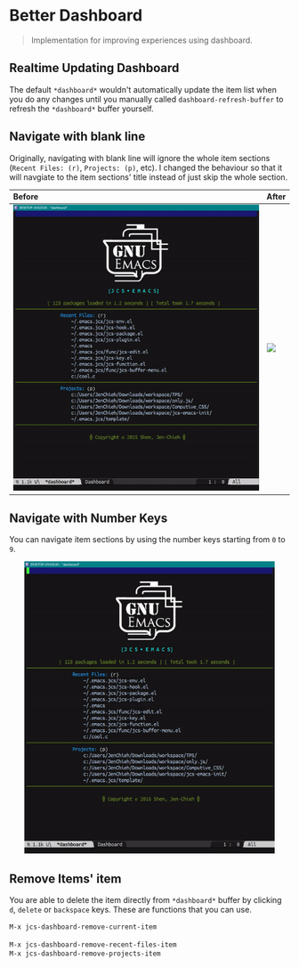 # Better Dashboard
> Implementation for improving experiences using dashboard.


## Realtime Updating Dashboard
The default `*dashboard*` wouldn't automatically update the 
item list when you do any changes until you manually called 
`dashboard-refresh-buffer` to refresh the `*dashboard*` buffer
yourself.


## Navigate with blank line

Originally, navigating with blank line will ignore the whole 
item sections (`Recent Files: (r)`, `Projects: (p)`, etc). 
I changed the behaviour so that it will navgiate to the item 
sections' title instead of just skip the whole section.

| Before                               | After                               |
|:-------------------------------------|:------------------------------------|
|<img src="./bd-nav-blank-before.gif"/>|<img src="./bd-nav-blank-after.gif"/>|


## Navigate with Number Keys

You can navigate item sections by using the number keys 
starting from `0` to `9`.

<p align="center">
  <img src="./bd-nav-by-num.gif" width="450" height="525"/>
</p>


## Remove Items' item
You are able to delete the item directly from `*dashboard*` 
buffer by clicking `d`, `delete` or `backspace` keys. These 
are functions that you can use.

```
M-x jcs-dashboard-remove-current-item

M-x jcs-dashboard-remove-recent-files-item
M-x jcs-dashboard-remove-projects-item
```
